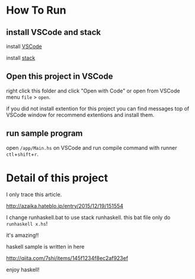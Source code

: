 # How To Run

## install VSCode and stack

install [VSCode](https://code.visualstudio.com/)

install [stack](https://github.com/commercialhaskell/stack/releases/)

## Open this project in VSCode

right click this folder and click "Open with Code" or open from VSCode menu `file` > `open`.

if you did not install extention for this project you can find messages top of VSCode window for recommend extentions and install them.


## run sample program

open `/app/Main.hs` on VSCode and run compile command with runner `ctl`+`shift`+`r`.

# Detail of this project

I only trace this article.

http://azaika.hateblo.jp/entry/2015/12/19/151554

I change runhaskell.bat to use stack runhaskell.
this bat file only do `runhaskell x.hs`!

it's amazing!!

haskell sample is written in here

http://qiita.com/7shi/items/145f1234f8ec2af923ef

enjoy haskell!